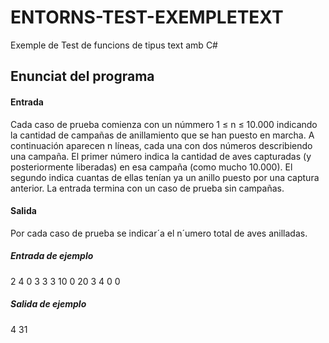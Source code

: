 # ENTORNS-TEST-EXEMPLETEXT
Exemple de Test de funcions de tipus text amb C#

## Enunciat del programa
#### Entrada
Cada caso de prueba comienza con un númmero 1 ≤ n ≤ 10.000 indicando la cantidad de campañas de
anillamiento que se han puesto en marcha. A continuación aparecen n líneas, cada una con dos números
describiendo una campaña. El primer número indica la cantidad de aves capturadas (y posteriormente
liberadas) en esa campaña (como mucho 10.000). El segundo indica cuantas de ellas tenían ya un anillo
puesto por una captura anterior.
La entrada termina con un caso de prueba sin campañas.
#### Salida
Por cada caso de prueba se indicar´a el n´umero total de aves anilladas.
##### Entrada de ejemplo
2
4 0
3 3
3
10 0
20 3
4 0
0
##### Salida de ejemplo
4
31
